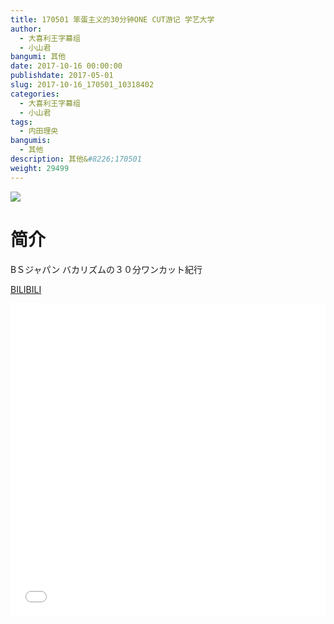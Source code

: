 ```yaml
---
title: 170501 笨蛋主义的30分钟ONE CUT游记 学艺大学
author: 
  - 大喜利王字幕组
  - 小山君
bangumi: 其他
date: 2017-10-16 00:00:00
publishdate: 2017-05-01
slug: 2017-10-16_170501_10318402
categories: 
  - 大喜利王字幕组
  - 小山君
tags: 
  - 内田理央
bangumis: 
  - 其他
description: 其他&#8226;170501
weight: 29499
---
```


![](https://i.imgur.com/2xjhb5Z.jpg)

# 简介  
BＳジャパン
バカリズムの３０分ワンカット紀行

  [BILIBILI](https://www.bilibili.com/video/av10318402/)


<div class="vcontainer">  <iframe class='video' src="//www.bilibili.com/html/html5player.html?cid=17046925&aid=10318402" width="100%" height="500" frameborder="0" allowfullscreen="allowfullscreen"></iframe></div>
